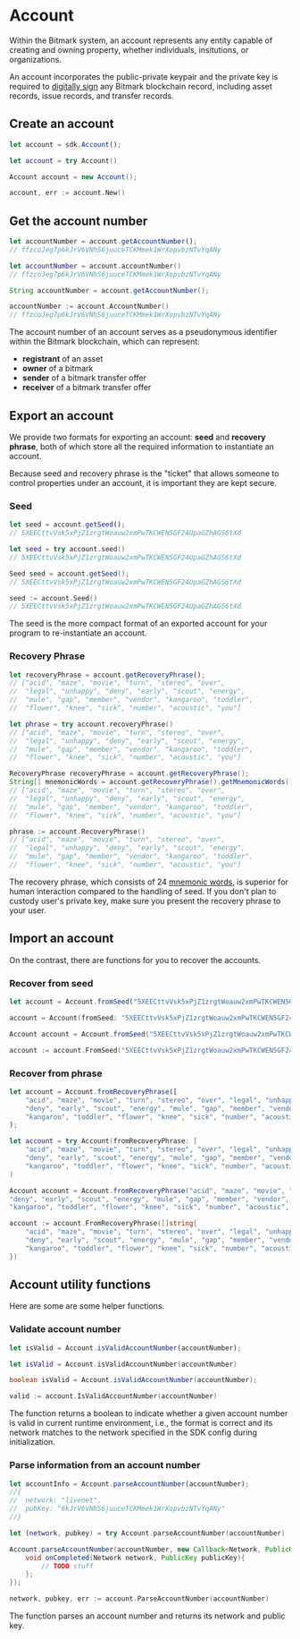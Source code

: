 # Account

Within the Bitmark system, an account represents any entity capable of creating and owning property, whether individuals, insitutions, or organizations. 

An account incorporates the public-private keypair and the private key is required to [digitally sign](https://en.wikipedia.org/wiki/Digital_signature) any Bitmark blockchain record, including asset records, issue records, and transfer records.

## Create an account

```javascript
let account = sdk.Account();
```

```swift
let account = try Account()
```

```java
Account account = new Account();
```

```go
account, err := account.New()
```

## Get the account number

```javascript
let accountNumber = account.getAccountNumber();
// ffzcoJeg7p6kJrV6VNhS6juuceTCKMmek1WrXopvbzNTvYqANy
```

```swift
let accountNumber = account.accountNumber()
// ffzcoJeg7p6kJrV6VNhS6juuceTCKMmek1WrXopvbzNTvYqANy
```

```java
String accountNumber = account.getAccountNumber();
```

```go
accountNumber := account.AccountNumber()
// ffzcoJeg7p6kJrV6VNhS6juuceTCKMmek1WrXopvbzNTvYqANy
```

The account number of an account serves as a pseudonymous identifier within the Bitmark blockchain, which can represent:

- **registrant** of an asset
- **owner** of a bitmark
- **sender** of a bitmark transfer offer
- **receiver** of a bitmark transfer offer

## Export an account

We provide two formats for exporting an account: **seed** and **recovery phrase**, both of which store all the required information to instantiate an account.

<aside class="warning">
Because seed and recovery phrase is the "ticket" that allows someone to control properties under an account, it is important they are kept secure.
</aside>

### Seed

```javascript
let seed = account.getSeed();
// 5XEECttvVsk5xPjZ1zrgtWoauw2xmPwTKCWEN5GF24UpaGZhAGS6tXd
```

```swift
let seed = try account.seed()
// 5XEECttvVsk5xPjZ1zrgtWoauw2xmPwTKCWEN5GF24UpaGZhAGS6tXd
```

```java
Seed seed = account.getSeed();
// 5XEECttvVsk5xPjZ1zrgtWoauw2xmPwTKCWEN5GF24UpaGZhAGS6tXd
```

```go
seed := account.Seed()
// 5XEECttvVsk5xPjZ1zrgtWoauw2xmPwTKCWEN5GF24UpaGZhAGS6tXd
```

The seed is the more compact format of an exported account for your program to re-instantiate an account.

### Recovery Phrase

```javascript
let recoveryPhrase = account.getRecoveryPhrase();
// ["acid", "maze", "movie", "turn", "stereo", "over",
//  "legal", "unhappy", "deny", "early", "scout", "energy",
//  "mule", "gap", "member", "vendor", "kangaroo", "toddler",
//  "flower", "knee", "sick", "number", "acoustic", "you"]
```

```swift
let phrase = try account.recoveryPhrase()
// ["acid", "maze", "movie", "turn", "stereo", "over",
//  "legal", "unhappy", "deny", "early", "scout", "energy",
//  "mule", "gap", "member", "vendor", "kangaroo", "toddler",
//  "flower", "knee", "sick", "number", "acoustic", "you"]
```

```java
RecoveryPhrase recoveryPhrase = account.getRecoveryPhrase();
String[] mnemonicWords = account.getRecoveryPhrase().getMnemonicWords();
// ["acid", "maze", "movie", "turn", "stereo", "over",
//  "legal", "unhappy", "deny", "early", "scout", "energy",
//  "mule", "gap", "member", "vendor", "kangaroo", "toddler",
//  "flower", "knee", "sick", "number", "acoustic", "you"]
```

```go
phrase := account.RecoveryPhrase()
// ["acid", "maze", "movie", "turn", "stereo", "over",
//  "legal", "unhappy", "deny", "early", "scout", "energy",
//  "mule", "gap", "member", "vendor", "kangaroo", "toddler",
//  "flower", "knee", "sick", "number", "acoustic", "you"]
```

The recovery phrase, which consists of 24 [mnemonic words](https://github.com/bitcoin/bips/blob/master/bip-0039.mediawiki), is superior for human interaction compared to the handling of seed. If you don't plan to custody user's private key, make sure you present the recovery phrase to your user.

## Import an account

On the contrast, there are functions for you to recover the accounts.

### Recover from seed

```javascript
let account = Account.fromSeed("5XEECttvVsk5xPjZ1zrgtWoauw2xmPwTKCWEN5GF24UpaGZhAGS6tXd");
```

```swift
account = Account(fromSeed: "5XEECttvVsk5xPjZ1zrgtWoauw2xmPwTKCWEN5GF24UpaGZhAGS6tXd")
```

```java
Account account = Account.fromSeed("5XEECttvVsk5xPjZ1zrgtWoauw2xmPwTKCWEN5GF24UpaGZhAGS6tXd");
```

```go
account := account.FromSeed("5XEECttvVsk5xPjZ1zrgtWoauw2xmPwTKCWEN5GF24UpaGZhAGS6tXd")
```

### Recover from phrase

```javascript
let account = Account.fromRecoveryPhrase([
    "acid", "maze", "movie", "turn", "stereo", "over", "legal", "unhappy",
    "deny", "early", "scout", "energy", "mule", "gap", "member", "vendor",
    "kangaroo", "toddler", "flower", "knee", "sick", "number", "acoustic", "you"]
);
```

```swift
let account = try Account(fromRecoveryPhrase: [
    "acid", "maze", "movie", "turn", "stereo", "over", "legal", "unhappy",
    "deny", "early", "scout", "energy", "mule", "gap", "member", "vendor",
    "kangaroo", "toddler", "flower", "knee", "sick", "number", "acoustic", "you"]
)
```

```java
Account account = Account.fromRecoveryPhrase("acid", "maze", "movie", "turn", "stereo", "over", "legal", "unhappy",
"deny", "early", "scout", "energy", "mule", "gap", "member", "vendor",
"kangaroo", "toddler", "flower", "knee", "sick", "number", "acoustic", "you");
```

```go
account := account.FromRecoveryPhrase([]string{
    "acid", "maze", "movie", "turn", "stereo", "over", "legal", "unhappy",
    "deny", "early", "scout", "energy", "mule", "gap", "member", "vendor",
    "kangaroo", "toddler", "flower", "knee", "sick", "number", "acoustic", "you",
})
```

## Account utility functions

Here are some are some helper functions.

### Validate account number

```javascript
let isValid = Account.isValidAccountNumber(accountNumber);
```

```swift
let isValid = Account.isValidAccountNumber(accountNumber)
```

```java
boolean isValid = Account.isValidAccountNumber(accountNumber);
```

```go
valid := account.IsValidAccountNumber(accountNumber)
```

The function returns a boolean to indicate whether a given account number is valid in current runtime environment, i.e.,
the format is correct and its network matches to the network specified in the SDK config during initialization.

### Parse information from an account number

```javascript
let accountInfo = Account.parseAccountNumber(accountNumber);
//{
//  network: "livenet",
//  pubKey: "6kJrV6VNhS6juuceTCKMmek1WrXopvbzNTvYqANy"
//}
```

```swift
let (network, pubkey) = try Account.parseAccountNumber(accountNumber)
```

```java
Account.parseAccountNumber(accountNumber, new Callback<Network, PublicKey> {
    void onCompleted(Network network, PublicKey publicKey){
        // TODO stuff
    };
});
```

```go
network, pubkey, err := account.ParseAccountNumber(accountNumber)
```

The function parses an account number and returns its network and public key.
